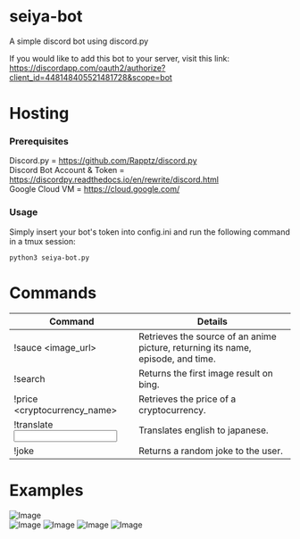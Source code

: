 # seiya-bot
A simple discord bot using discord.py

If you would like to add this bot to your server, visit this link:   
https://discordapp.com/oauth2/authorize?client_id=448148405521481728&scope=bot  

# Hosting

### Prerequisites
Discord.py = https://github.com/Rapptz/discord.py  
Discord Bot Account & Token = https://discordpy.readthedocs.io/en/rewrite/discord.html  
Google Cloud VM = https://cloud.google.com/

### Usage
Simply insert your bot's token into config.ini and run the following command in a tmux session:
```
python3 seiya-bot.py
```


# Commands

Command | Details
--- | ----
!sauce <image_url> | Retrieves the source of an anime picture, returning its name, episode, and time.
!search <query> | Returns the first image result on bing.
!price <cryptocurrency_name> | Retrieves the price of a cryptocurrency.
!translate <input> | Translates english to japanese.
!joke | Returns a random joke to the user.

# Examples
![Image](https://i.imgur.com/uFLYwrG.png)  
![Image](https://i.imgur.com/sxZB3a4.png)
![Image](https://i.imgur.com/P8T9p8U.png)
![Image](https://i.imgur.com/pjrpbI4.png)
![Image](https://i.imgur.com/NlMFCIx.png)
